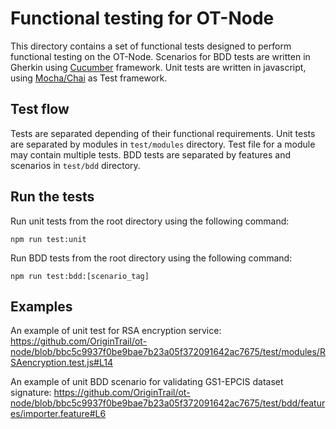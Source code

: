 # Functional testing for OT-Node

This directory contains a set of functional tests designed to perform functional testing on the OT-Node.
Scenarios for BDD tests are written in Gherkin using [Cucumber](https://cucumber.io/docs/guides/overview/) framework. Unit tests are written in javascript, using [Mocha/Chai](https://mochajs.org/) as Test framework.

## Test flow

Tests are separated depending of their functional requirements. 
Unit tests are separated by modules in ```test/modules``` directory. Test file for a module may contain multiple tests.
BDD tests are separated by features and scenarios in ```test/bdd``` directory.


## Run the tests

Run unit tests from the root directory using the following command:
```
npm run test:unit
```

Run BDD tests from the root directory using the following command:
```
npm run test:bdd:[scenario_tag]
```


## Examples

An example of unit test for RSA encryption service:
https://github.com/OriginTrail/ot-node/blob/bbc5c9937f0be9bae7b23a05f372091642ac7675/test/modules/RSAencryption.test.js#L14


An example of unit BDD scenario for validating GS1-EPCIS dataset signature:
https://github.com/OriginTrail/ot-node/blob/bbc5c9937f0be9bae7b23a05f372091642ac7675/test/bdd/features/importer.feature#L6
